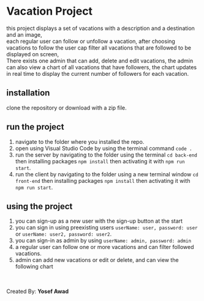 # Vacation Project

this project displays a set of vacations with a description and a destination and an image,<br>
each regular user can follow or unfollow a vacation, after choosing vacations to follow the user cap filter all vacations that are followed to be displayed on screen,<br>
There exists one admin that can add, delete and edit vacations, the admin can also view a chart of all vacations that have followers, the chart updates in real time to display the current number of followers for each vacation.<br>

## installation

clone the repository or download with a zip file.<br>

## run the project

1. navigate to the folder where you installed the repo.
2. open using Visual Studio Code by using the terminal command `code .`
3. run the server by navigating to the folder using the terminal `cd back-end` then installing packages `npm install` then activating it with `npm run start`.
4. run the client by navigating to the folder using a new terminal window `cd front-end` then installing packages `npm install` then activating it with `npm run start`.

## using the project

1. you can sign-up as a new user with the sign-up button at the start
2. you can sign in using preexisting users `userName: user, password: user` or `userName: user2, password: user2`.
3. you can sign-in as admin by using `userName: admin, password: admin`
4. a regular user can follow one or more vacations and can filter followed vacations.
5. admin can add new vacations or edit or delete, and can view the following chart
   <br><br><br>

Created By: **Yosef Awad**
